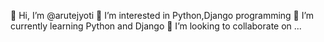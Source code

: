 👋 Hi, I’m @arutejyoti
👀 I’m interested in Python,Django programming
🌱 I’m currently learning Python and Django
💞️ I’m looking to collaborate on ...
